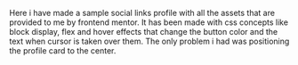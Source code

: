 Here i have made a sample social links profile with all the assets that are provided to me by frontend mentor. It has been made with css concepts like block display, flex and hover effects that change the button color and the text when cursor is taken over them. The only problem i had was positioning the profile card to the center.
